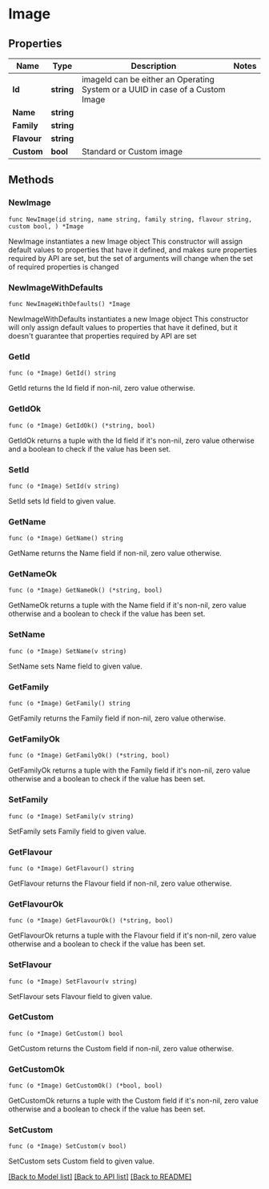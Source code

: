 # Image

## Properties

Name | Type | Description | Notes
------------ | ------------- | ------------- | -------------
**Id** | **string** | imageId can be either an Operating System or a UUID in case of a Custom Image | 
**Name** | **string** |  | 
**Family** | **string** |  | 
**Flavour** | **string** |  | 
**Custom** | **bool** | Standard or Custom image | 

## Methods

### NewImage

`func NewImage(id string, name string, family string, flavour string, custom bool, ) *Image`

NewImage instantiates a new Image object
This constructor will assign default values to properties that have it defined,
and makes sure properties required by API are set, but the set of arguments
will change when the set of required properties is changed

### NewImageWithDefaults

`func NewImageWithDefaults() *Image`

NewImageWithDefaults instantiates a new Image object
This constructor will only assign default values to properties that have it defined,
but it doesn't guarantee that properties required by API are set

### GetId

`func (o *Image) GetId() string`

GetId returns the Id field if non-nil, zero value otherwise.

### GetIdOk

`func (o *Image) GetIdOk() (*string, bool)`

GetIdOk returns a tuple with the Id field if it's non-nil, zero value otherwise
and a boolean to check if the value has been set.

### SetId

`func (o *Image) SetId(v string)`

SetId sets Id field to given value.


### GetName

`func (o *Image) GetName() string`

GetName returns the Name field if non-nil, zero value otherwise.

### GetNameOk

`func (o *Image) GetNameOk() (*string, bool)`

GetNameOk returns a tuple with the Name field if it's non-nil, zero value otherwise
and a boolean to check if the value has been set.

### SetName

`func (o *Image) SetName(v string)`

SetName sets Name field to given value.


### GetFamily

`func (o *Image) GetFamily() string`

GetFamily returns the Family field if non-nil, zero value otherwise.

### GetFamilyOk

`func (o *Image) GetFamilyOk() (*string, bool)`

GetFamilyOk returns a tuple with the Family field if it's non-nil, zero value otherwise
and a boolean to check if the value has been set.

### SetFamily

`func (o *Image) SetFamily(v string)`

SetFamily sets Family field to given value.


### GetFlavour

`func (o *Image) GetFlavour() string`

GetFlavour returns the Flavour field if non-nil, zero value otherwise.

### GetFlavourOk

`func (o *Image) GetFlavourOk() (*string, bool)`

GetFlavourOk returns a tuple with the Flavour field if it's non-nil, zero value otherwise
and a boolean to check if the value has been set.

### SetFlavour

`func (o *Image) SetFlavour(v string)`

SetFlavour sets Flavour field to given value.


### GetCustom

`func (o *Image) GetCustom() bool`

GetCustom returns the Custom field if non-nil, zero value otherwise.

### GetCustomOk

`func (o *Image) GetCustomOk() (*bool, bool)`

GetCustomOk returns a tuple with the Custom field if it's non-nil, zero value otherwise
and a boolean to check if the value has been set.

### SetCustom

`func (o *Image) SetCustom(v bool)`

SetCustom sets Custom field to given value.



[[Back to Model list]](../README.md#documentation-for-models) [[Back to API list]](../README.md#documentation-for-api-endpoints) [[Back to README]](../README.md)


